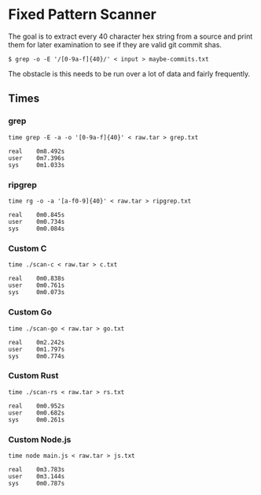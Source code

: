 # Fixed Pattern Scanner

The goal is to extract every 40 character hex string from a source and print
them for later examination to see if they are valid git commit shas.

```
$ grep -o -E '/[0-9a-f]{40}/' < input > maybe-commits.txt
```

The obstacle is this needs to be run over a lot of data and fairly frequently.

## Times

### grep

```
time grep -E -a -o '[0-9a-f]{40}' < raw.tar > grep.txt

real    0m8.492s
user    0m7.396s
sys     0m1.033s
```

### ripgrep

```
time rg -o -a '[a-f0-9]{40}' < raw.tar > ripgrep.txt

real    0m0.845s
user    0m0.734s
sys     0m0.084s
```

### Custom C

```
time ./scan-c < raw.tar > c.txt

real    0m0.838s
user    0m0.761s
sys     0m0.073s
```

### Custom Go

```
time ./scan-go < raw.tar > go.txt

real    0m2.242s
user    0m1.797s
sys     0m0.774s

```

### Custom Rust

```
time ./scan-rs < raw.tar > rs.txt

real    0m0.952s
user    0m0.682s
sys     0m0.261s
```

### Custom Node.js

```
time node main.js < raw.tar > js.txt

real    0m3.783s
user    0m3.144s
sys     0m0.787s
```
